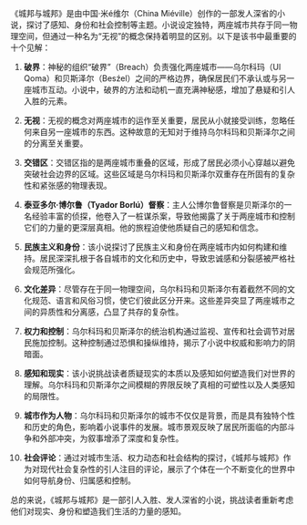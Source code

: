 《城邦与城邦》是由中国·米é维尔（China Miéville）创作的一部发人深省的小说，探讨了感知、身份和社会控制等主题。小说设定独特，两座城市共存于同一物理空间，但通过一种名为“无视”的概念保持着明显的区别。以下是该书中最重要的十个见解：

1. **破界**：神秘的组织“破界”（Breach）负责强化两座城市——乌尔科玛（Ul Qoma）和贝斯泽尔（Besźel）之间的严格边界，确保居民们不承认或与另一座城市互动。小说中，破界的方法和动机一直充满神秘感，增加了悬疑和引人入胜的元素。

2. **无视**：无视的概念对两座城市的运作至关重要，居民从小就接受训练，忽略任何来自另一座城市的东西。这种故意的无知对于维持乌尔科玛和贝斯泽尔之间的分离至关重要。

3. **交错区**：交错区指的是两座城市重叠的区域，形成了居民必须小心穿越以避免突破社会边界的区域。这些区域是乌尔科玛和贝斯泽尔双重存在所固有的复杂性和紧张感的物理表现。

4. **泰亚多尔·博尔鲁（Tyador Borlú）督察**：主人公博尔鲁督察是贝斯泽尔的一名经验丰富的侦探，他卷入了一桩谋杀案，导致他揭露了关于两座城市和控制它们的力量的更深层真相。他的旅程迫使他质疑自己的感知和信念。

5. **民族主义和身份**：该小说探讨了民族主义和身份在两座城市内如何构建和维持。居民深深扎根于各自城市的文化和历史中，导致忠诚感和分裂感被严格社会规范所强化。

6. **文化差异**：尽管存在于同一物理空间，乌尔科玛和贝斯泽尔有着截然不同的文化规范、语言和风俗习惯，使它们彼此区分开来。这些差异突显了两座城市之间的异质性和分离感，凸显了共存的复杂性。

7. **权力和控制**：乌尔科玛和贝斯泽尔的统治机构通过监视、宣传和社会调节对居民施加控制。这种控制通过恐惧和操纵维持，揭示了小说中权威和影响力的阴暗面。

8. **感知和现实**：该小说挑战读者质疑现实的本质以及感知如何塑造我们对世界的理解。乌尔科玛和贝斯泽尔之间模糊的界限反映了真相的可塑性以及人类感知的局限性。

9. **城市作为人物**：乌尔科玛和贝斯泽尔的城市不仅仅是背景，而是具有独特个性和历史的角色，影响着小说事件的发展。城市景观反映了居民所面临的内部斗争和外部冲突，为叙事增添了深度和复杂性。

10. **社会评论**：通过对城市生活、权力动态和社会结构的探讨，《城邦与城邦》作为对现代社会复杂性的引人注目的评论，展示了个体在一个不断变化的世界中如何导航身份、归属感和控制。

总的来说，《城邦与城邦》是一部引人入胜、发人深省的小说，挑战读者重新考虑他们对现实、身份和塑造我们生活的力量的感知。